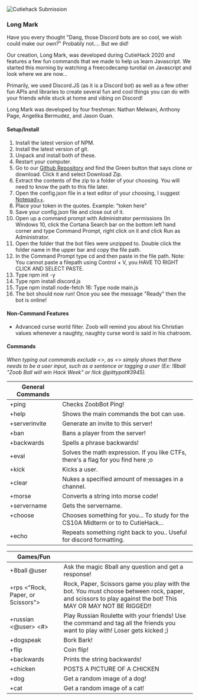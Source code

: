 ![Cutiehack Submission](https://cdn.discordapp.com/attachments/768155187625590784/774831519192842280/unknown.png)


### Long Mark

Have you every thought "Dang, those Discord bots are so cool, we wish could make our own?"  Probably not.... But we did! 

Our creation, Long Mark, was developed during CutieHack 2020 and features a few fun commands that we made to help us learn Javascript. We started this morning by watching a freecodecamp turotial on Javascript and look where we are now...

Primarily, we used Discord.JS (as it is a Discord bot) as well as a few other fun APIs and libraries to create several fun and cool things you can do with your friends while stuck at home and vibing on Discord!

Long Mark was developed by four freshman: Nathan Melwani, Anthony Page, Angelika Bermudez, and Jason Guan.

#### Setup/Install
 1. Install the latest version of NPM.
 2. Install the latest version of git.
 3. Unpack and install both of these. 
 4. Restart your computer.
 5. Go to our [Github Repository](https://github.com/NateM135/ZoobBot) and find the Green button that says clone or download. Click it and select Download Zip.
 6. Extract the contents of the zip to a folder of your choosing. You will need to know the path to this file later.
 7. Open the config.json file in a text editor of your choosing, I suggest [Notepad++](https://notepad-plus-plus.org/).
 8. Place your token in the quotes. Example: "token here"
 9. Save your config.json file and close out of it.
 10. Open up a command prompt with Administrator permissions (In Windows 10, click the Cortana Search bar on the bottom left hand corner and type Command Prompt, right click on it and click Run as Administrator. 
 11. Open the folder that the bot files were unzipped to. Double click the folder name in the upper bar and copy the file path. 
 12. In the Command Prompt type cd and then paste in the file path. Note: You cannot paste a filepath using Control + V, you HAVE TO RIGHT CLICK AND SELECT PASTE.
 13. Type npm init -y
 14. Type npm install discord.js
 15. Type npm install node-fetch
 16: Type node main.js
 14. The bot should now run! Once you see the message "Ready" then the bot is online!
 


#### Non-Command Features

 - Advanced curse world filter. Zoob will remind you about his Christian values whenever a naughty, naughty curse word is said in his chatroom.

#### Commands

*When typing out commands exclude <>, as <> simply shows that there needs to be a user input, such as a sentence or tagging a user (Ex: !8ball "Zoob Ball will win Hack Week"  or !lick @pittypot#3945).*

| General Commands| |
| -- |-- |
|+ping| Checks ZoobBot Ping!|
|+help| Shows the main commands the bot can use.|
|+serverinvite| Generate an invite to this server!|
|+ban <user>| Bans a player from the server!|
|+backwards <phrase>| Spells a phrase backwards!|
|+eval <expression>| Solves the math expression. If you like CTFs, there's a flag for you find here ;o|
|+kick <user>| Kicks a user.|
|+clear <number of messages to delete>| Nukes a specified amount of messages in a channel.|
|+morse <message>| Converts a string into morse code!|
|+servername| Gets the servername.|
|+choose <option> <option2> <option n>|Chooses something for you... To study for the CS10A Midterm or to to CutieHack...|
|+echo <string>|Repeats something right back to you.. Useful for discord formatting.|
 
 

|Games/Fun||
|--|--|
|+8ball @user| Ask the magic 8ball any question and get a response!|
|+rps <"Rock, Paper, or Scissors">| Rock, Paper, Scissors game you play with the bot. You must choose between rock, paper, and scissors to play against the bot! This MAY OR MAY NOT BE RIGGED!!
|+russian <@user> <#> |Play Russian Roulette with your friends! Use the command and tag all the friends you want to play with! Loser gets kicked ;)
|+dogspeak <string>| Bork Bark!|
|+flip| Coin flip!|
|+backwards <string>| Prints the string backwards!|
|+chicken| POSTS A PICTURE OF A CHICKEN|
|+dog| Get a random image of a dog!|
|+cat| Get a random image of a cat!|










